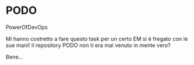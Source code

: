 # PODO
PowerOfDevOps

Mi hanno costretto a fare questo task per un certo EM si è fregato con le sue mani!
il repository PODO non ti era mai venuto in mente vero?

Bene...
